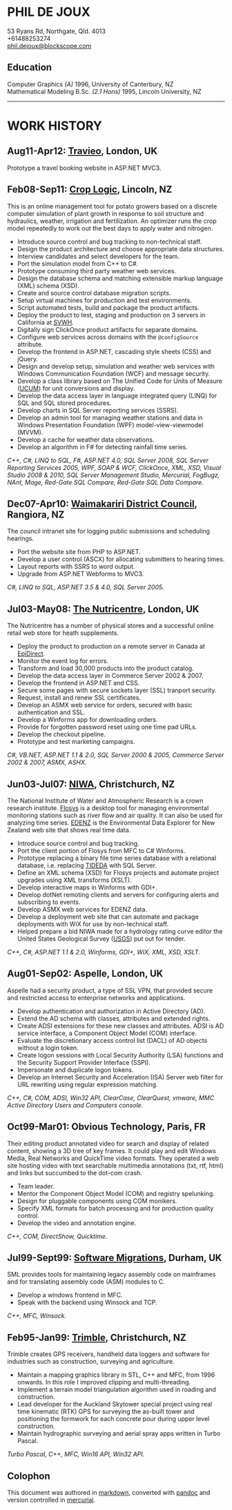 # PHIL DE JOUX 

53 Ryans Rd, Northgate, Qld. 4013  
+61488253274  
[phil.dejoux@blockscope.com](mailto://phil.dejoux@blockscope.com)  

## Education

Computer Graphics *(A)* 1996, University of Canterbury, NZ  
Mathematical Modeling B.Sc. *(2.1 Hons)* 1995, Lincoln University, NZ

****

# WORK HISTORY

## Aug11-Apr12: [Travieo](http://www.travieo.com), London, UK
Prototype a travel booking website in ASP.NET MVC3.

## Feb08-Sep11: [Crop Logic](http://www.croplogic.com), Lincoln, NZ
This is an online management tool for potato growers based on a discrete computer simulation of plant growth in response to soil structure and hydraulics, weather, irrigation and fertilization. An optimizer runs the crop model repeatedly to work out the best days to apply water and nitrogen.

* Introduce source control and bug tracking to non-technical staff.
* Design the product architecture and choose appropriate data structures.
* Interview candidates and select developers for the team.
* Port the simulation model from C++ to C#.
* Prototype consuming third party weather web services.
* Design the database schema and matching extensible markup language (XML) schema (XSD).
* Create and source control database migration scripts.
* Setup virtual machines for production and test environments.
* Script automated tests, build and package the product artifacts.
* Deploy the product to test, staging and production on 3 servers in California at [SVWH](http://www.svwh.net/).
* Digitally sign ClickOnce product artifacts for separate domains.
* Configure web services across domains with the `@configSource` attribute.
* Develop the frontend in ASP.NET, cascading style sheets (CSS) and jQuery.
* Design and develop setup, simulation and weather web services with Windows Communication Foundation (WCF) and message security.
* Develop a class library based on The Unified Code for Units of Measure ([UCUM](http://unitsofmeasure.org/)) for unit conversions and display.
* Develop the data access layer in language integrated query (LINQ) for SQL and SQL stored procedures.
* Develop charts in SQL Server reporting services (SSRS).
* Develop an admin tool for managing weather stations and data in Windows Presentation Foundation (WPF) model-view-viewmodel (MVVM).
* Develop a cache for weather data observations.
* Develop an algorithm in F# for detecting rainfall time series.

*C++, C#, LINQ to SQL, F#, ASP.NET 4.0, SQL Server 2008, SQL Server Reporting Services 2005, WPF, SOAP & WCF, ClickOnce, XML, XSD, Visual Studio 2008 & 2010, SQL Server Management Studio, Mercurial, FogBugz, NAnt, Mage, Red-Gate SQL Compare, Red-Gate SQL Data Compare.*

## Dec07-Apr10: [Waimakariri District Council](http://www.waimakariri.govt.nz), Rangiora, NZ
The council intranet site for logging public submissions and scheduling hearings.

* Port the website site from PHP to ASP.NET.
* Develop a user control (ASCX) for allocating submitters to hearing times.
* Layout reports with SSRS to word output.
* Upgrade from ASP.NET Webforms to MVC3.

*C#, LINQ to SQL, ASP.NET 3.5 & 4.0, SQL Server 2005.*

## Jul03-May08: [The Nutricentre](http://www.nutricentre.com), London, UK
The Nutricentre has a number of physical stores and a successful online retail web store for heath supplements.

* Deploy the product to production on a remote server in Canada at [EpiDirect](http://www.epidirect.com/).
* Monitor the event log for errors.
* Transform and load 30,000 products into the product catalog.
* Develop the data access layer in Commerce Server 2002 & 2007.
* Develop the frontend in ASP.NET and CSS.
* Secure some pages with secure sockets layer (SSL) tranport security.
* Request, install and renew SSL certificates.
* Develop an ASMX web service for orders, secured with basic authentication and SSL.
* Develop a Winforms app for downloading orders.
* Provide for forgotten password reset using one time pad URLs.
* Develop the checkout pipeline.
* Prototype and test marketing campaigns.

*C#, VB.NET, ASP.NET 1.1 & 2.0, SQL Server 2000 & 2005, Commerce Server 2002 & 2007, ASMX, ASHX.*

## Jun03-Jul07: [NIWA](http://www.niwa.co.nz), Christchurch, NZ
The National Institute of Water and Atmospheric Research is a crown research institute. [Flosys](http://www.niwa.co.nz/software/flosys) is a desktop tool for managing environmental monitoring stations such as river flow and air quality. It can also be used for analyzing time series. [EDENZ](http://edenz.niwa.co.nz) is the Environmental Data Explorer for New Zealand web site that shows real time data.

* Introduce source control and bug tracking.
* Port the client portion of Flosys from MFC to C# Winforms.
* Prototype replacing a binary file time series database with a relational database, i.e. replacing [TIDEDA](http://www.niwa.co.nz/software/tideda-time-dependent-data) with SQL Server.
* Define an XML schema (XSD) for Flosys projects and automate project upgrades using XML transforms (XSLT).
* Develop interactive maps in Winforms with GDI+.
* Develop dotNet remoting clients and servers for configuring alerts and subscribing to events.
* Develop ASMX web services for EDENZ data.
* Develop a deployment web site that can automate and package deployments with WiX for use by non-technical staff. 
* Helped prepare a bid NIWA made for a hydrology rating curve editor the United States Geological Survey ([USGS](http://www.usgs.gov/)) put out for tender.

*C++, C#, ASP.NET 1.1 & 2.0, Winforms, GDI+, WiX, XML, XSD, XSLT.*

## Aug01-Sep02: Aspelle, London, UK
Aspelle had a security product, a type of SSL VPN, that provided secure and restricted access to enterprise networks and applications.

* Develop authentication and authorization in Active Directory (AD).
* Extend the AD schema with classes, attributes and extended rights.
* Create ADSI extensions for these new classes and attributes. ADSI is AD service interface, a Component Object Model (COM) interface.
* Evaluate the discretionary access control list (DACL) of AD objects without a login token.
* Create logon sessions with Local Security Authority (LSA) functions and the Security Support Provider Interface (SSPI).
* Impersonate and duplicate logon tokens.
* Develop an Internet Security and Acceleration (ISA) Server web filter for URL rewriting using regular expression matching.

*C++, C#, COM, ADSI, Win32 API, ClearCase, ClearQuest, vmware, MMC Active Directory Users and Computers console.*

## Oct99-Mar01: Obvious Technology, Paris, FR
Their editing product annotated video for search and display of related content, showing a 3D tree of key frames. It could play and edit Windows Media, Real Networks and QuickTime video formats. They operated a web site hosting video with text searchable multimedia annotations (txt, rtf, html) and links but succumbed to the dot-com crash.

* Team leader.
* Mentor the Component Object Model (COM) and registry spelunking.
* Design for pluggable components using COM monikers.
* Specify XML formats for batch processing and for production quality control.
* Develop the video and annotation engine.

*C++, COM, DirectShow, Quicktime.*

## Jul99-Sept99: [Software Migrations](http://www.smltd.com), Durham, UK
SML provides tools for maintaining legacy assembly code on mainframes and for translating assembly code (ASM) modules to C.

* Develop a windows frontend in MFC.
* Speak with the backend using Winsock and TCP.

*C++, MFC, Winsock.*

## Feb95-Jan99: [Trimble](http://www.trimble.com), Christchurch, NZ
Trimble creates GPS receivers, handheld data loggers and software for industries such as construction, surveying and agriculture.

* Maintain a mapping graphics library in STL, C++ and MFC, from 1996 onwards. In this role I improved clipping and multi-threading.
* Implement a terrain model triangulation algorithm used in roading and construction.
* Lead developer for the Auckland Skytower special project using real time kinematic (RTK) GPS for surveying the as-built tower and positioning the formwork for each concrete pour during upper level construction.
* Maintain hydrographic surveying and aerial spray apps written in Turbo Pascal.

*Turbo Pascal, C++, MFC, Win16 API, Win32 API.*

## Colophon
This document was authored in [markdown](http://daringfireball.net/projects/markdown/), converted with [pandoc](http://johnmacfarlane.net/pandoc/) and version controlled in [mercurial](http://mercurial.selenic.com/).